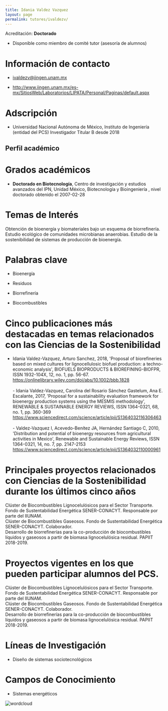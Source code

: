 ```yaml
---
title: Idania Valdez Vazquez
layout: page
permalink: tutores/ivaldezv/
---
```


Acreditación: **Doctorado**



 - Disponible como miembro de comité tutor (asesoría de alumnos)





# Información de contacto

 - <ivaldezv@iingen.unam.mx>


 - <a href="http://www.iingen.unam.mx/es-mx/SitiosWeb/Laboratorios/LIPATA/Personal/Paginas/default.aspx" rel="nofollow">http://www.iingen.unam.mx/es-mx/SitiosWeb/Laboratorios/LIPATA/Personal/Paginas/default.aspx</a>




# Adscripción


 - Universidad Nacional Autónoma de México, Instituto de Ingeniería (entidad del PCS)    Investigador Titular B desde 2018
 





## Perfil académico


# Grados académicos


 - **Doctorado en Biotecnología**, Centro de investigación y estudios avanzados del IPN, Unidad México, Biotecnología y Bioingeniería , nivel doctorado obtenido el 2007-02-28




# Temas de Interés

Obtención de bioenergía y biomateriales bajo un esquema de biorrefinería. Estudio ecológico de comunidades microbianas anaerobias. Estudio de la sostenibilidad de sistemas de producción de bioenergía.



# Palabras clave


 - Bioenergía

 - Residuos

 - Biorrefinería

 - Biocombustibles




# Cinco publicaciones más destacadas en temas relacionados con las Ciencias de la Sostenibilidad

- Idania Valdez-Vazquez, Arturo Sanchez, 2018, &#39;Proposal of biorefineries based on mixed cultures for lignocellulosic biofuel production: a techno-economic analysis&#39;, BIOFUELS BIOPRODUCTS &amp; BIOREFINING-BIOFPR, ISSN 1932-104X, 12, no. 1, pp. 56-67.<br />https://onlinelibrary.wiley.com/doi/abs/10.1002/bbb.1828<br /><br />- Idania Valdez-Vazquez, Carolina del Rosario Sánchez Gastelum, Ana E. Escalante, 2017, &#39;Proposal for a sustainability evaluation framework for bioenergy production systems using the MESMIS methodology&#39;, RENEWABLE &amp; SUSTAINABLE ENERGY REVIEWS, ISSN 1364-0321, 68, no. 1, pp. 360-369<br />https://www.sciencedirect.com/science/article/pii/S1364032116306463<br /><br />- Valdez-Vazquez I, Acevedo-Benítez JA, Hernández Santiago C, 2010, &#39;Distribution and potential of bioenergy resources from agricultural activities in Mexico&#39;, Renewable and Sustainable Energy Reviews, ISSN 1364-0321, 14, no. 7, pp. 2147-2153<br />https://www.sciencedirect.com/science/article/pii/S1364032110000961




# Principales proyectos relacionados con Ciencias de la Sostenibilidad durante los últimos cinco años

Clúster de Biocombustibles Lignocelulósicos para el Sector Transporte. Fondo de Sustentabilidad Energética SENER-CONACYT. Responsable por parte del IIUNAM.<br />Clúster de Biocombustibles Gaseosos. Fondo de Sustentabilidad Energética SENER-CONACYT. Colaborador.<br />Desarrollo de biorrefinerías para la co-producción de biocombustibles líquidos y gaseosos a partir de biomasa lignocelulósica residual. PAPIIT 2018-2019.




# Proyectos vigentes en los que pueden participar alumnos del PCS.

Clúster de Biocombustibles Lignocelulósicos para el Sector Transporte. Fondo de Sustentabilidad Energética SENER-CONACYT. Responsable por parte del IIUNAM.<br />Clúster de Biocombustibles Gaseosos. Fondo de Sustentabilidad Energética SENER-CONACYT. Colaborador.<br />Desarrollo de biorrefinerías para la co-producción de biocombustibles líquidos y gaseosos a partir de biomasa lignocelulósica residual. PAPIIT 2018-2019.




# Líneas de Investigación


 - Diseño de sistemas sociotecnológicos





# Campos de Conocimiento

 - Sistemas energéticos



![wordcloud](https://sostenibilidad.posgrado.unam.mx/media/perfil-academico/148/wordcloud.png)
